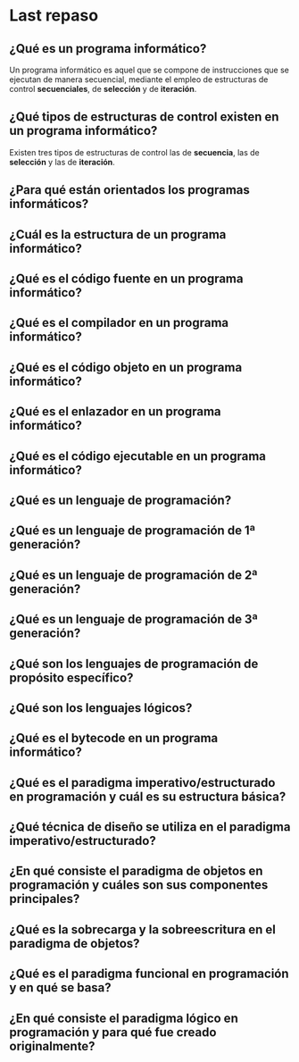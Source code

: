 # Last repaso

## ¿Qué es un programa informático?

Un programa informático es aquel que se compone de instrucciones que se ejecutan de manera secuencial, mediante el empleo de estructuras de control **secuenciales**, de **selección** y de **iteración**.

## ¿Qué tipos de estructuras de control existen en un programa informático?

Existen tres tipos de estructuras de control las de **secuencia**, las de **selección** y las de **iteración**.

## ¿Para qué están orientados los programas informáticos?



## ¿Cuál es la estructura de un programa informático?



## ¿Qué es el código fuente en un programa informático?



## ¿Qué es el compilador en un programa informático?



## ¿Qué es el código objeto en un programa informático?



## ¿Qué es el enlazador en un programa informático?



## ¿Qué es el código ejecutable en un programa informático?



## ¿Qué es un lenguaje de programación?



## ¿Qué es un lenguaje de programación de 1ª generación?



## ¿Qué es un lenguaje de programación de 2ª generación?



## ¿Qué es un lenguaje de programación de 3ª generación?



## ¿Qué son los lenguajes de programación de propósito específico?



## ¿Qué son los lenguajes lógicos?



## ¿Qué es el bytecode en un programa informático?



## ¿Qué es el paradigma imperativo/estructurado en programación y cuál es su estructura básica?



## ¿Qué técnica de diseño se utiliza en el paradigma imperativo/estructurado?



## ¿En qué consiste el paradigma de objetos en programación y cuáles son sus componentes principales?



## ¿Qué es la sobrecarga y la sobreescritura en el paradigma de objetos?



## ¿Qué es el paradigma funcional en programación y en qué se basa?



## ¿En qué consiste el paradigma lógico en programación y para qué fue creado originalmente?

